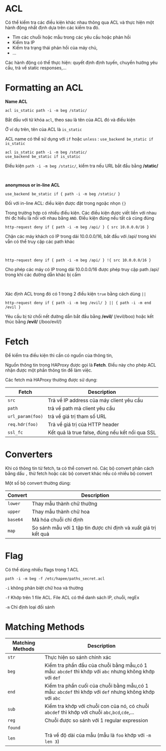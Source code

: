 # ACL

Có thể kiểm tra các điều kiện khác nhau thông qua ACL và thực hiện một hành động nhất định dựa trên các kiểm tra đó.
- Tìm các chuỗi hoặc mẫu trong các yêu cầu hoặc phản hồi
- Kiểm tra IP
- Kiểm tra trạng thái phản hồi của máy chủ,
- ...

Các hành động có thể thực hiện: quyết định định tuyến, chuyển hướng yêu cầu, trả về static responses,...

# Formatting an ACL

**Name ACL**

    acl is_static path -i -m beg /static/

Bắt đầu với từ khóa `acl`, theo sau là tên của ACL đó và điều kiện

Ở ví dụ trên, tên của ACL là `is_static`

ACL name có thể sử dụng với `if` hoặc `unless` : `use_backend be_static if is_static`

    acl is_static path -i -m beg /static/
    use_backend be_static if is_static

Điều kiện `path -i -m beg /static/`, kiểm tra nếu URL bắt đầu bằng **/static/**

<br>

**anonymous or in-line ACL**

    use_backend be_static if { path -i -m beg /static/ }

Đối với in-line ACL: điều kiện được đặt trong ngoặc nhọn `{}`

Trong trường hợp có nhiều điều kiện. Các điều kiện được viết liền với nhau thì đc hiểu là nối với nhau bằng `AND`. Điều kiện đúng nếu tất cả cùng đúng

    http-request deny if { path -i -m beg /api/ } { src 10.0.0.0/16 }
Chặn các máy  khách có IP trong dải 10.0.0.0/16, bắt đầu với /api/ trong khi vẫn có thể truy cập các path khác

<br>

    http-request deny if { path -i -m beg /api/ } !{ src 10.0.0.0/16 }

Cho phép các máy có IP trong dải 10.0.0.0/16 được phép truy cập path /api/ trong khi các đường dẫn khác bị cấm

<br>

Xác định ACL trong đó có 1 trong 2 điều kiện `true` bằng cách dùng `||`

    http-request deny if { path -i -m beg /evil/ } || { path -i -m end /evil }

Yêu cầu bị từ chối nết đường dẫn bắt đầu bằng **/evil/** (/evil/boo) hoặc kết thúc bằng **/evil/** (/boo/evil/)

# Fetch
Để  kiểm tra điều kiện thì cần có nguồn của thông tin, 

Nguồn thông tin trong HAProxy được gọi là **Fetch**. Điều này cho phép ACL nhận được một phần thông tin để làm việc.

Các fetch mà HAProxy thường được sử dụng:

|Fetch|Description|
|--|--|
|`src`|Trả về IP address của máy client yêu cầu|
|`path`|trả về path mà client yêu cầu|
|`url_param(foo)`|trả về giá trị tham số URL|
|`req.hdr(foo)`|Trả về giá trị của HTTP header |
|`ssl_fc`|Kết quả là true false, đúng nếu kết nối qua SSL|

# Converters

Khi có thông tin từ fetch, ta có thể convert nó. Các bộ convert phân cách bằng dấu `,` thừ fetch hoặc các bộ convert khác nếu có nhiều bộ convert

Một số bộ convert thường dùng:

|Convert|Description|
|--|--|
|`lower`|Thay mẫu thành chữ thường|
|`upper`|Thay mẫu thành chữ hoa|
|`base64`|Mã hóa chuỗi chỉ định|
|`map`|So sánh mẫu với 1 tập tin được chỉ định và xuất giá trị kết quả|

# Flag

Có thể dùng nhiều flags trong 1 ACL

    path -i -m beg -f /etc/hapee/paths_secret.acl

`-i` không phân biệt chữ hoa và thường

`-f` Khớp trên 1 file ACL. File ACL có thể danh sách IP, chuỗi, regEx

`-m` Chỉ định loại đối sánh

# Matching Methods

|Matching Methods|Description|
|--|--|
|`str`|Thực hiện so sánh chính xác|
|`beg`|Kiểm tra phần đầu của chuỗi bằng mẫu,có 1 mẫu: `abcdef` thì khớp với `abc` nhưng không khớp với `def`|
|`end`|Kiểm tra phần cuối của chuỗi bằng mẫu,có 1 mẫu: `abcdef` thì khớp với `def` nhưng không khớp với `abc`|
|`sub`|Kiểm tra khớp với chuỗi con của nó, có chuỗi `abcdef` thì khớp với chuỗi `abc`,`bcd`,`cde`,...|
|`reg`|Chuỗi được so sánh với 1 regular expression|
|`found`||
|`len`|Trả về độ dài của mẫu (mẫu là  `foo` khớp với `-m len 3`)|

